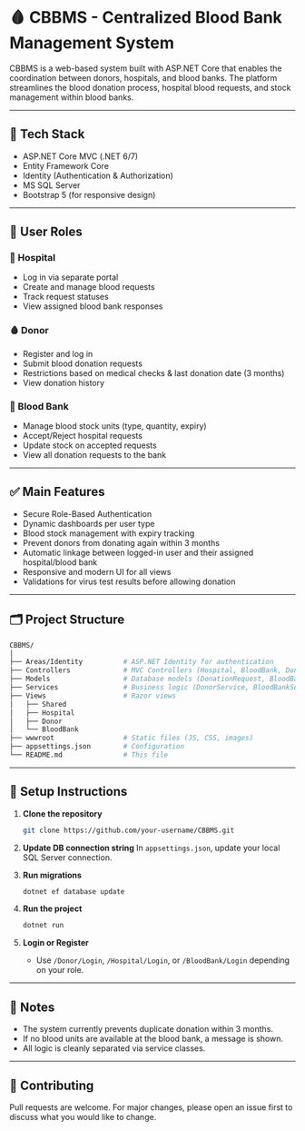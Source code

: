 # 🩸 CBBMS - Centralized Blood Bank Management System

CBBMS is a web-based system built with ASP.NET Core that enables the coordination between donors, hospitals, and blood banks. The platform streamlines the blood donation process, hospital blood requests, and stock management within blood banks.

---

## 🔧 Tech Stack

- ASP.NET Core MVC (.NET 6/7)
- Entity Framework Core
- Identity (Authentication & Authorization)
- MS SQL Server
- Bootstrap 5 (for responsive design)

---

## 👥 User Roles

### 🏥 Hospital
- Log in via separate portal
- Create and manage blood requests
- Track request statuses
- View assigned blood bank responses

### 🩸 Donor
- Register and log in
- Submit blood donation requests
- Restrictions based on medical checks & last donation date (3 months)
- View donation history

### 🧪 Blood Bank
- Manage blood stock units (type, quantity, expiry)
- Accept/Reject hospital requests
- Update stock on accepted requests
- View all donation requests to the bank

---

## ✅ Main Features

- Secure Role-Based Authentication
- Dynamic dashboards per user type
- Blood stock management with expiry tracking
- Prevent donors from donating again within 3 months
- Automatic linkage between logged-in user and their assigned hospital/blood bank
- Responsive and modern UI for all views
- Validations for virus test results before allowing donation

---

## 🗂 Project Structure

```bash
CBBMS/
│
├── Areas/Identity          # ASP.NET Identity for authentication
├── Controllers             # MVC Controllers (Hospital, BloodBank, Donor, Account)
├── Models                  # Database models (DonationRequest, BloodBank, BloodStockUnits, etc.)
├── Services                # Business logic (DonorService, BloodBankService, etc.)
├── Views                   # Razor views
│   ├── Shared
│   ├── Hospital
│   ├── Donor
│   └── BloodBank
├── wwwroot                 # Static files (JS, CSS, images)
├── appsettings.json        # Configuration
└── README.md               # This file
```

---

## 🔑 Setup Instructions

1. **Clone the repository**
   ```bash
   git clone https://github.com/your-username/CBBMS.git
   ```

2. **Update DB connection string**
   In `appsettings.json`, update your local SQL Server connection.

3. **Run migrations**
   ```bash
   dotnet ef database update
   ```

4. **Run the project**
   ```bash
   dotnet run
   ```

5. **Login or Register**
   - Use `/Donor/Login`, `/Hospital/Login`, or `/BloodBank/Login` depending on your role.

---

## 📌 Notes

- The system currently prevents duplicate donation within 3 months.
- If no blood units are available at the blood bank, a message is shown.
- All logic is cleanly separated via service classes.

---

## 🙌 Contributing

Pull requests are welcome. For major changes, please open an issue first to discuss what you would like to change.
